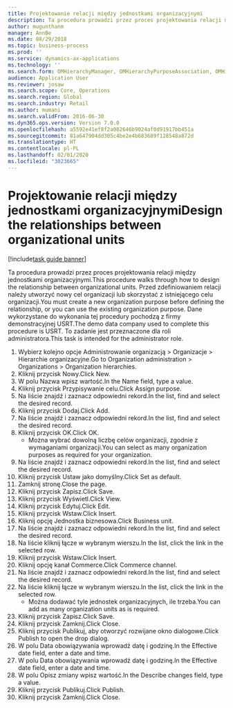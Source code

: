 ```yaml
---
title: Projektowanie relacji między jednostkami organizacyjnymi
description: Ta procedura prowadzi przez proces projektowania relacji między jednostkami organizacyjnymi.
author: mugunthanm
manager: AnnBe
ms.date: 08/29/2018
ms.topic: business-process
ms.prod: ''
ms.service: dynamics-ax-applications
ms.technology: ''
ms.search.form: OMHierarchyManager, OMHierarchyPurposeAssociation, OMHierarchySelection, HierarchyDesigner, OMNodeSelection,  HierarchyPublishAndCloseForm
audience: Application User
ms.reviewer: josaw
ms.search.scope: Core, Operations
ms.search.region: Global
ms.search.industry: Retail
ms.author: mumani
ms.search.validFrom: 2016-06-30
ms.dyn365.ops.version: Version 7.0.0
ms.openlocfilehash: a5592e41ef8f2a082646b9024af0d91917bb451a
ms.sourcegitcommit: 81a647904dd305c4be2e4b683689f128548a872d
ms.translationtype: HT
ms.contentlocale: pl-PL
ms.lasthandoff: 02/01/2020
ms.locfileid: "3023665"
---
```

# <a name="design-the-relationships-between-organizational-units"></a><span data-ttu-id="28786-103">Projektowanie relacji między jednostkami organizacyjnymi</span><span class="sxs-lookup"><span data-stu-id="28786-103">Design the relationships between organizational units</span></span>

[!include[task guide banner](../includes/task-guide-banner.md)]

<span data-ttu-id="28786-104">Ta procedura prowadzi przez proces projektowania relacji między jednostkami organizacyjnymi.</span><span class="sxs-lookup"><span data-stu-id="28786-104">This procedure walks through how to design the relationship between organizational units.</span></span> <span data-ttu-id="28786-105">Przed zdefiniowaniem relacji należy utworzyć nowy cel organizacji lub skorzystać z istniejącego celu organizacji.</span><span class="sxs-lookup"><span data-stu-id="28786-105">You must create a new organization purpose before defining the relationship, or you can use the existing organization purpose.</span></span> <span data-ttu-id="28786-106">Dane wykorzystane do wykonania tej procedury pochodzą z firmy demonstracyjnej USRT.</span><span class="sxs-lookup"><span data-stu-id="28786-106">The demo data company used to complete this procedure is USRT.</span></span> <span data-ttu-id="28786-107">To zadanie jest przeznaczone dla roli administratora.</span><span class="sxs-lookup"><span data-stu-id="28786-107">This task is intended for the administrator role.</span></span>

1. <span data-ttu-id="28786-108">Wybierz kolejno opcje Administrowanie organizacją > Organizacje > Hierarchie organizacyjne.</span><span class="sxs-lookup"><span data-stu-id="28786-108">Go to Organization administration > Organizations > Organization hierarchies.</span></span>
2. <span data-ttu-id="28786-109">Kliknij przycisk Nowy.</span><span class="sxs-lookup"><span data-stu-id="28786-109">Click New.</span></span>
3. <span data-ttu-id="28786-110">W polu Nazwa wpisz wartość.</span><span class="sxs-lookup"><span data-stu-id="28786-110">In the Name field, type a value.</span></span>
4. <span data-ttu-id="28786-111">Kliknij przycisk Przypisywanie celu.</span><span class="sxs-lookup"><span data-stu-id="28786-111">Click Assign purpose.</span></span>
5. <span data-ttu-id="28786-112">Na liście znajdź i zaznacz odpowiedni rekord.</span><span class="sxs-lookup"><span data-stu-id="28786-112">In the list, find and select the desired record.</span></span>
6. <span data-ttu-id="28786-113">Kliknij przycisk Dodaj.</span><span class="sxs-lookup"><span data-stu-id="28786-113">Click Add.</span></span>
7. <span data-ttu-id="28786-114">Na liście znajdź i zaznacz odpowiedni rekord.</span><span class="sxs-lookup"><span data-stu-id="28786-114">In the list, find and select the desired record.</span></span>
8. <span data-ttu-id="28786-115">Kliknij przycisk OK.</span><span class="sxs-lookup"><span data-stu-id="28786-115">Click OK.</span></span>
    * <span data-ttu-id="28786-116">Można wybrać dowolną liczbę celów organizacji, zgodnie z wymaganiami organizacji.</span><span class="sxs-lookup"><span data-stu-id="28786-116">You can select as many organization purposes as required for your organization.</span></span>  
9. <span data-ttu-id="28786-117">Na liście znajdź i zaznacz odpowiedni rekord.</span><span class="sxs-lookup"><span data-stu-id="28786-117">In the list, find and select the desired record.</span></span>
10. <span data-ttu-id="28786-118">Kliknij przycisk Ustaw jako domyślny.</span><span class="sxs-lookup"><span data-stu-id="28786-118">Click Set as default.</span></span>
11. <span data-ttu-id="28786-119">Zamknij stronę.</span><span class="sxs-lookup"><span data-stu-id="28786-119">Close the page.</span></span>
12. <span data-ttu-id="28786-120">Kliknij przycisk Zapisz.</span><span class="sxs-lookup"><span data-stu-id="28786-120">Click Save.</span></span>
13. <span data-ttu-id="28786-121">Kliknij przycisk Wyświetl.</span><span class="sxs-lookup"><span data-stu-id="28786-121">Click View.</span></span>
14. <span data-ttu-id="28786-122">Kliknij przycisk Edytuj.</span><span class="sxs-lookup"><span data-stu-id="28786-122">Click Edit.</span></span>
15. <span data-ttu-id="28786-123">Kliknij przycisk Wstaw.</span><span class="sxs-lookup"><span data-stu-id="28786-123">Click Insert.</span></span>
16. <span data-ttu-id="28786-124">Kliknij opcję Jednostka biznesowa.</span><span class="sxs-lookup"><span data-stu-id="28786-124">Click Business unit.</span></span>
17. <span data-ttu-id="28786-125">Na liście znajdź i zaznacz odpowiedni rekord.</span><span class="sxs-lookup"><span data-stu-id="28786-125">In the list, find and select the desired record.</span></span>
18. <span data-ttu-id="28786-126">Na liście kliknij łącze w wybranym wierszu.</span><span class="sxs-lookup"><span data-stu-id="28786-126">In the list, click the link in the selected row.</span></span>
19. <span data-ttu-id="28786-127">Kliknij przycisk Wstaw.</span><span class="sxs-lookup"><span data-stu-id="28786-127">Click Insert.</span></span>
20. <span data-ttu-id="28786-128">Kliknij opcję kanał Commerce.</span><span class="sxs-lookup"><span data-stu-id="28786-128">Click Commerce channel.</span></span>
21. <span data-ttu-id="28786-129">Na liście znajdź i zaznacz odpowiedni rekord.</span><span class="sxs-lookup"><span data-stu-id="28786-129">In the list, find and select the desired record.</span></span>
22. <span data-ttu-id="28786-130">Na liście kliknij łącze w wybranym wierszu.</span><span class="sxs-lookup"><span data-stu-id="28786-130">In the list, click the link in the selected row.</span></span>
    * <span data-ttu-id="28786-131">Można dodawać tyle jednostek organizacyjnych, ile trzeba.</span><span class="sxs-lookup"><span data-stu-id="28786-131">You can add as many organization units as is required.</span></span>  
23. <span data-ttu-id="28786-132">Kliknij przycisk Zapisz.</span><span class="sxs-lookup"><span data-stu-id="28786-132">Click Save.</span></span>
24. <span data-ttu-id="28786-133">Kliknij przycisk Zamknij.</span><span class="sxs-lookup"><span data-stu-id="28786-133">Click Close.</span></span>
25. <span data-ttu-id="28786-134">Kliknij przycisk Publikuj, aby otworzyć rozwijane okno dialogowe.</span><span class="sxs-lookup"><span data-stu-id="28786-134">Click Publish to open the drop dialog.</span></span>
26. <span data-ttu-id="28786-135">W polu Data obowiązywania wprowadź datę i godzinę.</span><span class="sxs-lookup"><span data-stu-id="28786-135">In the Effective date field, enter a date and time.</span></span>
27. <span data-ttu-id="28786-136">W polu Data obowiązywania wprowadź datę i godzinę.</span><span class="sxs-lookup"><span data-stu-id="28786-136">In the Effective date field, enter a date and time.</span></span>
28. <span data-ttu-id="28786-137">W polu Opisz zmiany wpisz wartość.</span><span class="sxs-lookup"><span data-stu-id="28786-137">In the Describe changes field, type a value.</span></span>
29. <span data-ttu-id="28786-138">Kliknij przycisk Publikuj.</span><span class="sxs-lookup"><span data-stu-id="28786-138">Click Publish.</span></span>
30. <span data-ttu-id="28786-139">Kliknij przycisk Zamknij.</span><span class="sxs-lookup"><span data-stu-id="28786-139">Click Close.</span></span>

